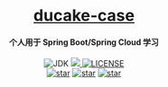 <h1 style="text-align: center;">
  <a href="https://github.com/ducake" target="_blank">ducake-case</a>
</h1>

<h4 style="text-align: center;">
  个人用于 Spring Boot/Spring Cloud 学习
</h4>

<div style="text-align: center;">
  <a>
      <img alt="JDK" src="https://img.shields.io/badge/JDK-1.8+-green.svg"/>
  </a>
  <a href="https://www.jetbrains.com">
      <img src="https://img.shields.io/badge/IntelliJ IDEA-support-blue.svg" >
  </a>
  <a href="https://github.com/ducake/ducake-case/blob/master/LICENSE">
      <img alt="LICENSE" src="https://img.shields.io/github/license/ducake/ducake-case.svg"/>
  </a>
</div>

<div style="text-align: center;">
  <a href="https://github.com/ducake/ducake-case/stargazers"><img alt="star" src="https://img.shields.io/github/stars/ducake/ducake-case.svg?label=Stars&style=social"/></a>
  <a href="https://github.com/ducake/ducake-case/network/members"><img alt="star" src="https://img.shields.io/github/forks/ducake/ducake-case.svg?label=Fork&style=social"/></a>
  <a href="https://github.com/ducake/ducake-case/watchers"><img alt="star" src="https://img.shields.io/github/watchers/ducake/ducake-case.svg?label=Watch&style=social"/></a>
</div>
